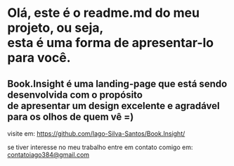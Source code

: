 <h1>Olá, este é o readme.md do meu projeto, ou seja, 
<br />
esta é uma forma de apresentar-lo para você.</h1>

<h2>Book.Insight é uma landing-page que está sendo desenvolvida com o propósito
<br />
de apresentar um design excelente e agradável para os olhos de quem vê =)</h2>

visite em: https://github.com/Iago-Silva-Santos/Book.Insight/

se tiver interesse no meu trabalho entre em contato comigo em: contatoiago384@gmail.com
